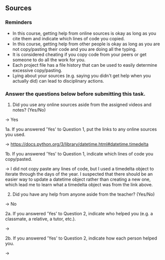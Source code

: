 ## Sources

### Reminders

* In this course, getting help from online sources is okay as long as you cite them and indicate which lines of code you copied.
* In this course, getting help from other people is okay as long as you are not copy/pasting their code and you are doing all the typing.
* It is considered cheating if you copy code from your peers or get someone to do all the work for you.
* Each project file has a file history that can be used to easily determine excessive copy/pasting.
* Lying about your sources (e.g. saying you didn't get help when you actually did) can lead to disciplinary actions.

### Answer the questions below before submitting this task.

1. Did you use any online sources aside from the assigned videos and notes? (Yes/No)

→ Yes

1a. If you answered 'Yes' to Question 1, put the links to any online sources you used.

→ https://docs.python.org/3/library/datetime.html#datetime.timedelta

1b. If you answered 'Yes' to Question 1, indicate which lines of code you copy/pasted.

→ I did not copy paste any lines of code, but I used a timedelta object to iterate through the days of the year. I suspected that there should be an easier way to update a datetime object rather than creating a new one, which lead me to learn what a timedelta object was from the link above.  

2. Did you have any help from anyone aside from the teacher? (Yes/No)

→ No

2a. If you answered 'Yes' to Question 2, indicate who helped you (e.g. a classmate, a relative, a tutor, etc.).

→

2b. If you answered 'Yes' to Question 2, indicate how each person helped you. 

→
